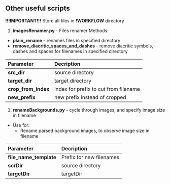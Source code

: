 ## Other useful scripts

**!!!IMPORTANT!!!**
Store all files in **!WORKFLOW** directory

1. **imagesRenamer.py** - Files renamer
Methods:
- **plain_rename** - renames files in specified directory
- **remove_diacritic_spaces_and_dashes** - remove diacritic symbols, dashes and spaces for filenames in specified directory

| Parameter     | Decription     |
| :------------- | :------------- |
| **src_dir** | source directory |
| **target_dir** | target directory |
| **crop_from_index** | index for prefix to cut from filename |
| **new_prefix** | new prefix instead of cropped |

1. **renameBackgrounds.py** - cycle through images, and specify image size in filename
- Use for:
  - Rename parsed background images, to observe image size in filename

| Parameter     | Decription     |
| :------------- | :------------- |
| **file_name_template** | Prefix for new filenames |
| **scrDir** | source directory |
| **targetDir** | targetDir |

